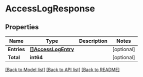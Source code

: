 # AccessLogResponse

## Properties

Name | Type | Description | Notes
------------ | ------------- | ------------- | -------------
**Entries** | [**[]AccessLogEntry**](AccessLogEntry.md) |  | [optional] 
**Total** | **int64** |  | [optional] 

[[Back to Model list]](../README.md#documentation-for-models) [[Back to API list]](../README.md#documentation-for-api-endpoints) [[Back to README]](../README.md)


